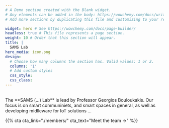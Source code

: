 ```yaml
---
# A Demo section created with the Blank widget.
# Any elements can be added in the body: https://wowchemy.com/docs/writing-markdown-latex/
# Add more sections by duplicating this file and customizing to your requirements.

widget: hero # See https://wowchemy.com/docs/page-builder/
headless: true # This file represents a page section.
weight: 10 # Order that this section will appear.
title: |
  SAMS Lab
hero_media: icon.png
design:
  # Choose how many columns the section has. Valid values: 1 or 2.
  columns: '1'
  # Add custom styles
  css_style:
  css_class:
---
```


<br>
The **SAMS (...) Lab** is lead by Professor Georgios Bouloukakis. 
Our focus is on smart communiniets, and smart spaces in general, 
as well as developing midlleware for IoT solutions ...

{{% cta cta_link="./members/" cta_text="Meet the team →" %}}
